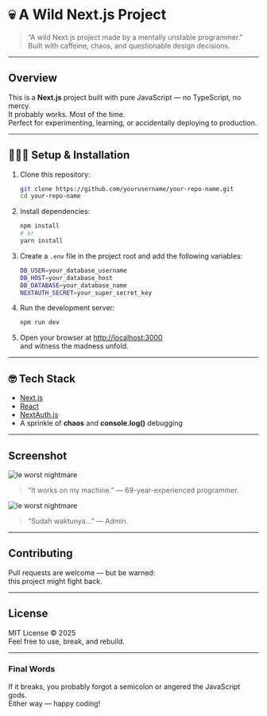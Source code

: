 # 💀 A Wild Next.js Project

> “A wild Next.js project made by a mentally unstable programmer.”  
> Built with caffeine, chaos, and questionable design decisions.

---

## Overview

This is a **Next.js** project built with pure JavaScript — no TypeScript, no mercy.  
It probably works. Most of the time.  
Perfect for experimenting, learning, or accidentally deploying to production.

---

## 👨‍🦽🔥 Setup & Installation

1. Clone this repository:
   ```bash
   git clone https://github.com/yourusername/your-repo-name.git
   cd your-repo-name
   ```

2. Install dependencies:
   ```bash
   npm install
   # or
   yarn install
   ```

3. Create a `.env` file in the project root and add the following variables:
   ```bash
   DB_USER=your_database_username
   DB_HOST=your_database_host
   DB_DATABASE=your_database_name
   NEXTAUTH_SECRET=your_super_secret_key
   ```

4. Run the development server:
   ```bash
   npm run dev
   ```

5. Open your browser at [http://localhost:3000](http://localhost:3000)  
   and witness the madness unfold.

---

## 🤓 Tech Stack

- [Next.js](https://nextjs.org/)
- [React](https://react.dev/)
- [NextAuth.js](https://next-auth.js.org/)
- A sprinkle of **chaos** and **console.log()** debugging

---

## Screenshot

![le worst nightmare](https://pbs.twimg.com/profile_images/1917276453642649601/25SPRqLi_400x400.jpg)

> “It works on my machine.” — 69-year-experienced programmer.

![le worst nightmare](https://i.pinimg.com/736x/1f/37/e6/1f37e6bd80877955b4bacacfbf9f73f7.jpg)

> “Sudah waktunya...” — Admin.

---

## Contributing

Pull requests are welcome — but be warned:  
this project might fight back.

---

## License

MIT License © 2025  
Feel free to use, break, and rebuild.

---

### Final Words

If it breaks, you probably forgot a semicolon or angered the JavaScript gods.  
Either way — happy coding!
